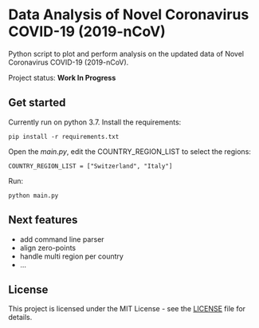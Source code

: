 # Data Analysis of Novel Coronavirus COVID-19 (2019-nCoV)

Python script to plot and perform analysis on the updated data of Novel Coronavirus COVID-19 (2019-nCoV).  

Project status: **Work In Progress**


## Get started

Currently run on python 3.7. Install the requirements:

    pip install -r requirements.txt

Open the _main.py_, edit the COUNTRY_REGION_LIST to select the regions: 

    COUNTRY_REGION_LIST = ["Switzerland", "Italy"]

Run:

    python main.py


## Next features

* add command line parser
* align zero-points
* handle multi region per country
* ...


## License
This project is licensed under the MIT License - see the [LICENSE](LICENSE.md) file for details.
